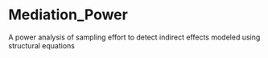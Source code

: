 # Mediation_Power
A power analysis of sampling effort to detect indirect effects modeled using structural equations
